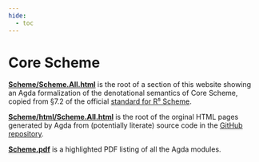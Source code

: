 ```yaml
---
hide:
  - toc
---
```


# Core Scheme

**[Scheme/Scheme.All.html](Scheme.All.md)** is the root of a section of this website showing
an Agda formalization of the denotational semantics of Core Scheme,
copied from §7.2 of the official [standard for R⁵ Scheme][R5RS].

**[Scheme/html/Scheme.All.html](html/Scheme.All.html)** is the root of the orginal HTML pages
generated by Agda from (potentially literate) source code in the [GitHub repository].

**[Scheme.pdf]** is a highlighted PDF listing of all the Agda modules.

[R5RS]: https://standards.scheme.org/official/r5rs.pdf

[GitHub repository]: https://github.com/pdmosses/xds-agda/
[Scheme.pdf]: https://github.com/pdmosses/xds-agda/blob/main/latex/Scheme.pdf